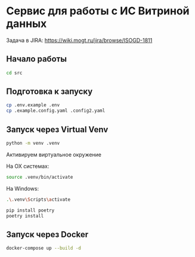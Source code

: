 # Сервис для работы с ИС Витриной данных

Задача в JIRA: https://wiki.mogt.ru/jira/browse/ISOGD-1811

## Начало работы

```bash
cd src
```

## Подготовка к запуску

```bash
cp .env.example .env
cp .example.config.yaml .config2.yaml
```

## Запуск через Virtual Venv

```bash
python -m venv .venv
```

Активируем виртуальное окружение

На OX системах:

```bash
source .venv/bin/activate
```

На Windows:

```bash
.\.venv\Scripts\activate
```

```bash
pip install poetry
poetry install
```

## Запуск через Docker

```bash
docker-compose up --build -d
```
